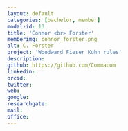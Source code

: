 ```yaml
---
layout: default
categories: [bachelor, member]
modal-id: 13
title: 'Connor <br> Forster'
memberimg: connor_forster.png
alt: C. Forster
project: 'Woodward Fieser Kuhn rules'
description:
github: https://github.com/Commacom
linkedin:
orcid:
twitter:
web:
google:
researchgate:
mail:
office:
---
```

